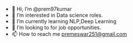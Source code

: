 - 👋 Hi, I’m @prem97kumar 
- 👀 I’m interested in Data science roles.
- 🌱 I’m currently  learning NLP,Deep Learning
- 💞️ I’m looking to for job opportunities.
- 📫 How to reach me premeswar251@gmail.com

<!---
prem97kumar/prem97kumar is a ✨ special ✨ repository because its `README.md` (this file) appears on your GitHub profile.
You can click the Preview link to take a look at your changes.
--->
